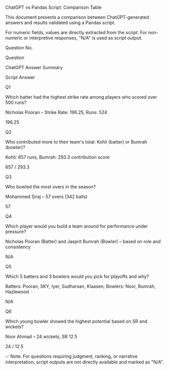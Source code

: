 ChatGPT vs Pandas Script: Comparison Table

This document presents a comparison between ChatGPT-generated answers and results validated using a Pandas script.

For numeric fields, values are directly extracted from the script. For non-numeric or interpretive responses, "N/A" is used as script output.

Question No.

Question

ChatGPT Answer Summary

Script Answer

Q1

Which batter had the highest strike rate among players who scored over 500 runs?

Nicholas Pooran – Strike Rate: 196.25, Runs: 524

196.25

Q2

Who contributed more to their team's total: Kohli (batter) or Bumrah (bowler)?

Kohli: 657 runs, Bumrah: 293.3 contribution score

657 / 293.3

Q3

Who bowled the most overs in the season?

Mohammed Siraj – 57 overs (342 balls)

57

Q4

Which player would you build a team around for performance under pressure?

Nicholas Pooran (Batter) and Jasprit Bumrah (Bowler) – based on role and consistency

N/A

Q5

Which 5 batters and 3 bowlers would you pick for playoffs and why?

Batters: Pooran, SKY, Iyer, Sudharsan, Klaasen; Bowlers: Noor, Bumrah, Hazlewood

N/A

Q6

Which young bowler showed the highest potential based on SR and wickets?

Noor Ahmad – 24 wickets, SR 12.5

24 / 12.5

✅ Note: For questions requiring judgment, ranking, or narrative interpretation, script outputs are not directly available and marked as "N/A".
